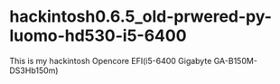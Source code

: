 # hackintosh0.6.5_old-prwered-py-luomo-hd530-i5-6400
This is my hackintosh Opencore EFI(i5-6400 Gigabyte GA-B150M-DS3Hb150m)
